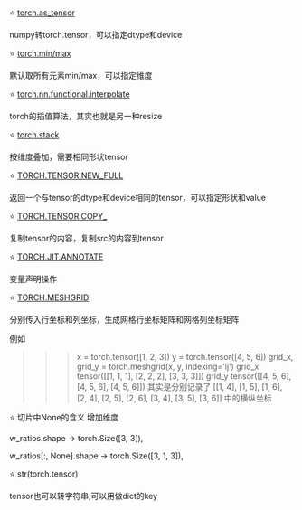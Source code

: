 
⭐ [torch.as_tensor](https://pytorch.org/docs/stable/generated/torch.as_tensor.html?highlight=torch%20as_tensor#torch.as_tensor)

numpy转torch.tensor，可以指定dtype和device

⭐ [torch.min/max](https://pytorch.org/docs/stable/generated/torch.min.html?highlight=torch%20min#torch.min)

默认取所有元素min/max，可以指定维度

⭐ [torch.nn.functional.interpolate](https://pytorch.org/docs/stable/generated/torch.nn.functional.interpolate.html?highlight=torch%20nn%20functional%20interpolate#torch.nn.functional.interpolate)

torch的插值算法，其实也就是另一种resize

⭐ [torch.stack](https://pytorch.org/docs/stable/generated/torch.stack.html?highlight=torch%20stack#torch.stack)

按维度叠加，需要相同形状tensor

⭐ [TORCH.TENSOR.NEW_FULL](https://pytorch.org/docs/stable/generated/torch.Tensor.new_full.html?highlight=new_full#torch.Tensor.new_full)

返回一个与tensor的dtype和device相同的tensor，可以指定形状和value

⭐ [TORCH.TENSOR.COPY_](https://pytorch.org/docs/stable/generated/torch.Tensor.copy_.html?highlight=copy_#torch.Tensor.copy_)

复制tensor的内容，复制src的内容到tensor

⭐ [TORCH.JIT.ANNOTATE](https://pytorch.org/docs/stable/generated/torch.jit.annotate.html?highlight=torch%20jit%20annotate#torch.jit.annotate)

变量声明操作

⭐ [TORCH.MESHGRID](https://pytorch.org/docs/stable/generated/torch.meshgrid.html?highlight=torch%20meshgrid#torch.meshgrid)

分别传入行坐标和列坐标，生成网格行坐标矩阵和网格列坐标矩阵

例如
>>> x = torch.tensor([1, 2, 3])
>>> y = torch.tensor([4, 5, 6])
>>> grid_x, grid_y = torch.meshgrid(x, y, indexing='ij')
>>> grid_x
tensor([[1, 1, 1],
        [2, 2, 2],
        [3, 3, 3]])
>>> grid_y
tensor([[4, 5, 6],
        [4, 5, 6],
        [4, 5, 6]])
其实是分别记录了
[[1, 4], [1, 5], [1, 6],
[2, 4], [2, 5], [2, 6],
[3, 4], [3, 5], [3, 6]]
中的横纵坐标

⭐ 切片中None的含义 增加维度

w_ratios.shape       ->     torch.Size([3, 3]),

w_ratios[:, None].shape   ->  torch.Size([3, 1, 3]),

⭐ str(torch.tensor)

tensor也可以转字符串,可以用做dict的key
